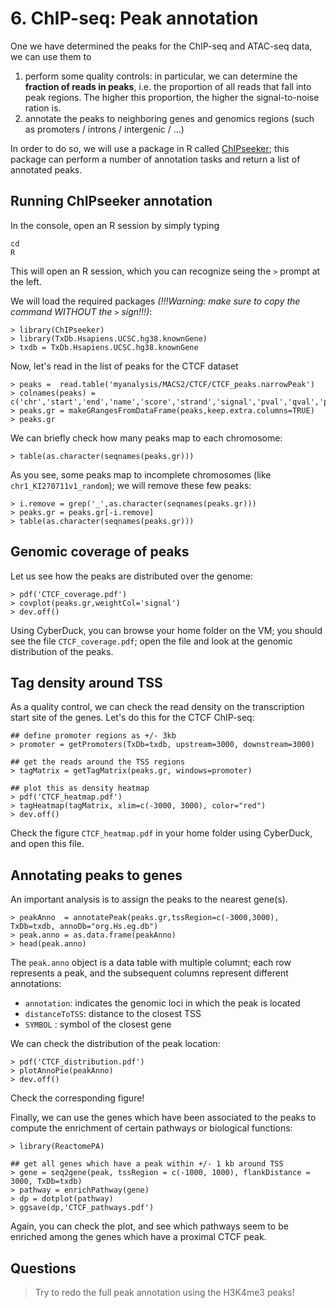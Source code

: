 # 6. ChIP-seq: Peak annotation

One we have determined the peaks for the ChIP-seq and ATAC-seq data, we can use them to

1. perform some quality controls: in particular, we can determine the **fraction of reads in peaks**, i.e. the proportion of all reads that fall into peak regions. The higher this proportion, the higher the signal-to-noise ration is.
2. annotate the peaks to neighboring genes and genomics regions (such as promoters / introns / intergenic / ...)

In order to do so, we will use a package in R called [ChIPseeker](http://www.bioconductor.org/packages/release/bioc/vignettes/ChIPseeker/inst/doc/ChIPseeker.html); this package can perform a number of annotation tasks and return a list of annotated peaks.



## Running ChIPseeker annotation

In the console, open an R session by simply typing 

```
cd
R
```

This will open an R session, which you can recognize seing the `>` prompt at the left.

We will load the required packages *(!!!Warning: make sure to copy the command WITHOUT the `>` sign!!!)*:

```
> library(ChIPseeker)
> library(TxDb.Hsapiens.UCSC.hg38.knownGene)
> txdb = TxDb.Hsapiens.UCSC.hg38.knownGene
```

Now, let's read in the list of peaks for the CTCF dataset

```
> peaks =  read.table('myanalysis/MACS2/CTCF/CTCF_peaks.narrowPeak')
> colnames(peaks) = c('chr','start','end','name','score','strand','signal','pval','qval','peak')
> peaks.gr = makeGRangesFromDataFrame(peaks,keep.extra.columns=TRUE)
> peaks.gr
```

We can briefly check how many peaks map to each chromosome:

```
> table(as.character(seqnames(peaks.gr)))
```

As you see, some peaks map to incomplete chromosomes (like `chr1_KI270711v1_random`); we will remove these few peaks:

```
> i.remove = grep('_',as.character(seqnames(peaks.gr)))
> peaks.gr = peaks.gr[-i.remove]
> table(as.character(seqnames(peaks.gr)))
```

## Genomic coverage of peaks

Let us see how the peaks are distributed over the genome:

```
> pdf('CTCF_coverage.pdf')
> covplot(peaks.gr,weightCol='signal')
> dev.off()
```

Using CyberDuck, you can browse your home folder on the VM; you should see the file `CTCF_coverage.pdf`; open the file and look at the genomic distribution of the peaks.

## Tag density around TSS

As a quality control, we can check the read density on the transcription start site of the genes. Let's do this for the CTCF ChIP-seq:

```
## define promoter regions as +/- 3kb
> promoter = getPromoters(TxDb=txdb, upstream=3000, downstream=3000)

## get the reads around the TSS regions
> tagMatrix = getTagMatrix(peaks.gr, windows=promoter)

## plot this as density heatmap
> pdf('CTCF_heatmap.pdf')
> tagHeatmap(tagMatrix, xlim=c(-3000, 3000), color="red")
> dev.off()
```

Check the figure `CTCF_heatmap.pdf` in your  home folder using CyberDuck, and open this file.

## Annotating peaks to genes

An important analysis is to assign the peaks to the nearest gene(s).

```
> peakAnno  = annotatePeak(peaks.gr,tssRegion=c(-3000,3000), TxDb=txdb, annoDb="org.Hs.eg.db")
> peak.anno = as.data.frame(peakAnno)
> head(peak.anno)
```

The `peak.anno` object is a data table with multiple columnt; each row represents a peak, and the subsequent columns represent different annotations:

* `annotation`: indicates the genomic loci in which the peak is located
* `distanceToTSS`: distance to the closest TSS
* `SYMBOL` : symbol of the closest gene

We can check the distribution of the peak location:

```
> pdf('CTCF_distribution.pdf')
> plotAnnoPie(peakAnno)
> dev.off()
```

Check the corresponding figure!

Finally, we can use the genes which have been associated to the peaks to compute the enrichment of certain pathways or biological functions:

```
> library(ReactomePA)

## get all genes which have a peak within +/- 1 kb around TSS
> gene = seq2gene(peak, tssRegion = c(-1000, 1000), flankDistance = 3000, TxDb=txdb)
> pathway = enrichPathway(gene)
> dp = dotplot(pathway)
> ggsave(dp,'CTCF_pathways.pdf')
```

Again, you can check the plot, and see which pathways seem to be enriched among the genes which have a proximal CTCF peak.


## Questions

> Try to redo the full peak annotation using the H3K4me3 peaks!
